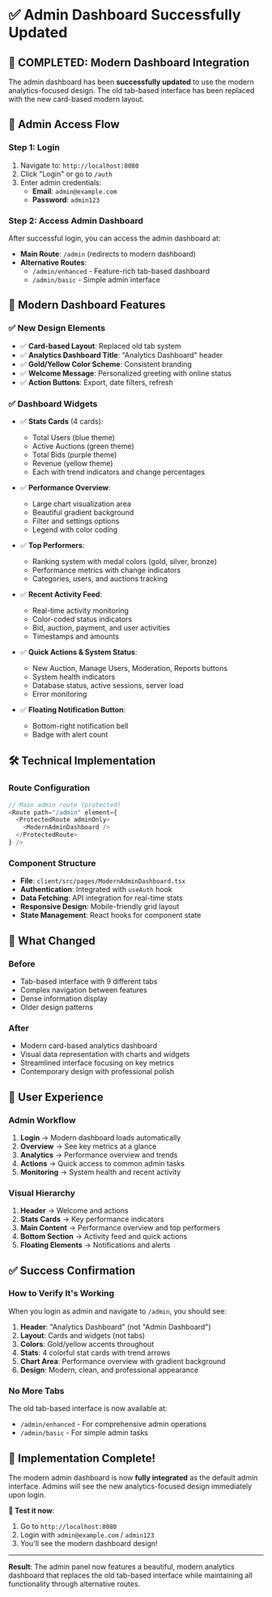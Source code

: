 # ✅ Admin Dashboard Successfully Updated

## 🎯 **COMPLETED: Modern Dashboard Integration**

The admin dashboard has been **successfully updated** to use the modern analytics-focused design. The old tab-based interface has been replaced with the new card-based modern layout.

## 🔗 **Admin Access Flow**

### **Step 1: Login**
1. Navigate to: `http://localhost:8080`
2. Click "Login" or go to `/auth`
3. Enter admin credentials:
   - **Email**: `admin@example.com`
   - **Password**: `admin123`

### **Step 2: Access Admin Dashboard**
After successful login, you can access the admin dashboard at:
- **Main Route**: `/admin` (redirects to modern dashboard)
- **Alternative Routes**:
  - `/admin/enhanced` - Feature-rich tab-based dashboard
  - `/admin/basic` - Simple admin interface

## 🎨 **Modern Dashboard Features**

### ✅ **New Design Elements**
- ✅ **Card-based Layout**: Replaced old tab system
- ✅ **Analytics Dashboard Title**: "Analytics Dashboard" header
- ✅ **Gold/Yellow Color Scheme**: Consistent branding
- ✅ **Welcome Message**: Personalized greeting with online status
- ✅ **Action Buttons**: Export, date filters, refresh

### ✅ **Dashboard Widgets**
- ✅ **Stats Cards** (4 cards):
  - Total Users (blue theme)
  - Active Auctions (green theme)
  - Total Bids (purple theme)
  - Revenue (yellow theme)
  - Each with trend indicators and change percentages

- ✅ **Performance Overview**:
  - Large chart visualization area
  - Beautiful gradient background
  - Filter and settings options
  - Legend with color coding

- ✅ **Top Performers**:
  - Ranking system with medal colors (gold, silver, bronze)
  - Performance metrics with change indicators
  - Categories, users, and auctions tracking

- ✅ **Recent Activity Feed**:
  - Real-time activity monitoring
  - Color-coded status indicators
  - Bid, auction, payment, and user activities
  - Timestamps and amounts

- ✅ **Quick Actions & System Status**:
  - New Auction, Manage Users, Moderation, Reports buttons
  - System health indicators
  - Database status, active sessions, server load
  - Error monitoring

- ✅ **Floating Notification Button**:
  - Bottom-right notification bell
  - Badge with alert count

## 🛠️ **Technical Implementation**

### **Route Configuration**
```typescript
// Main admin route (protected)
<Route path="/admin" element={
  <ProtectedRoute adminOnly>
    <ModernAdminDashboard />
  </ProtectedRoute>
} />
```

### **Component Structure**
- **File**: `client/src/pages/ModernAdminDashboard.tsx`
- **Authentication**: Integrated with `useAuth` hook
- **Data Fetching**: API integration for real-time stats
- **Responsive Design**: Mobile-friendly grid layout
- **State Management**: React hooks for component state

## 🔄 **What Changed**

### **Before**
- Tab-based interface with 9 different tabs
- Complex navigation between features
- Dense information display
- Older design patterns

### **After**
- Modern card-based analytics dashboard
- Visual data representation with charts and widgets
- Streamlined interface focusing on key metrics
- Contemporary design with professional polish

## 🎯 **User Experience**

### **Admin Workflow**
1. **Login** → Modern dashboard loads automatically
2. **Overview** → See key metrics at a glance
3. **Analytics** → Performance overview and trends
4. **Actions** → Quick access to common admin tasks
5. **Monitoring** → System health and recent activity

### **Visual Hierarchy**
1. **Header** → Welcome and actions
2. **Stats Cards** → Key performance indicators
3. **Main Content** → Performance overview and top performers
4. **Bottom Section** → Activity feed and quick actions
5. **Floating Elements** → Notifications and alerts

## ✅ **Success Confirmation**

### **How to Verify It's Working**
When you login as admin and navigate to `/admin`, you should see:

1. **Header**: "Analytics Dashboard" (not "Admin Dashboard")
2. **Layout**: Cards and widgets (not tabs)
3. **Colors**: Gold/yellow accents throughout
4. **Stats**: 4 colorful stat cards with trend arrows
5. **Chart Area**: Performance overview with gradient background
6. **Design**: Modern, clean, and professional appearance

### **No More Tabs**
The old tab-based interface is now available at:
- `/admin/enhanced` - For comprehensive admin operations
- `/admin/basic` - For simple admin tasks

## 🎉 **Implementation Complete!**

The modern admin dashboard is now **fully integrated** as the default admin interface. Admins will see the new analytics-focused design immediately upon login.

**🔑 Test it now**: 
1. Go to `http://localhost:8080`
2. Login with `admin@example.com` / `admin123`
3. You'll see the modern dashboard design!

---

**Result**: The admin panel now features a beautiful, modern analytics dashboard that replaces the old tab-based interface while maintaining all functionality through alternative routes.
